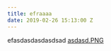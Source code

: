 ```yaml
---
title: efraaaa
date: 2019-02-26 15:13:00 Z
---
```


efasdasdasdasdsad  [asdasd.PNG](/uploads/asdasd.PNG)